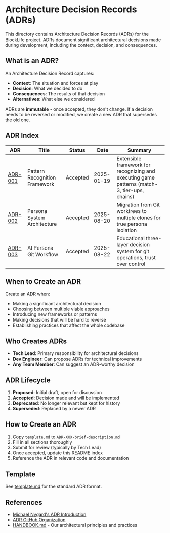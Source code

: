 # Architecture Decision Records (ADRs)

This directory contains Architecture Decision Records (ADRs) for the BlockLife project. ADRs document significant architectural decisions made during development, including the context, decision, and consequences.

## What is an ADR?

An Architecture Decision Record captures:
- **Context**: The situation and forces at play
- **Decision**: What we decided to do
- **Consequences**: The results of that decision
- **Alternatives**: What else we considered

ADRs are **immutable** - once accepted, they don't change. If a decision needs to be reversed or modified, we create a new ADR that supersedes the old one.

## ADR Index

| ADR | Title | Status | Date | Summary |
|-----|-------|--------|------|---------|
| [ADR-001](ADR-001-pattern-recognition-framework.md) | Pattern Recognition Framework | Accepted | 2025-01-19 | Extensible framework for recognizing and executing game patterns (match-3, tier-ups, chains) |
| [ADR-002](ADR-002-persona-system-architecture.md) | Persona System Architecture | Accepted | 2025-08-20 | Migration from Git worktrees to multiple clones for true persona isolation |
| [ADR-003](ADR-003-ai-persona-git-workflow.md) | AI Persona Git Workflow | Accepted | 2025-08-22 | Educational three-layer decision system for git operations, trust over control |

## When to Create an ADR

Create an ADR when:
- Making a significant architectural decision
- Choosing between multiple viable approaches
- Introducing new frameworks or patterns
- Making decisions that will be hard to reverse
- Establishing practices that affect the whole codebase

## Who Creates ADRs

- **Tech Lead**: Primary responsibility for architectural decisions
- **Dev Engineer**: Can propose ADRs for technical improvements
- **Any Team Member**: Can suggest an ADR-worthy decision

## ADR Lifecycle

1. **Proposed**: Initial draft, open for discussion
2. **Accepted**: Decision made and will be implemented
3. **Deprecated**: No longer relevant but kept for history
4. **Superseded**: Replaced by a newer ADR

## How to Create an ADR

1. Copy `template.md` to `ADR-XXX-brief-description.md`
2. Fill in all sections thoroughly
3. Submit for review (typically by Tech Lead)
4. Once accepted, update this README index
5. Reference the ADR in relevant code and documentation

## Template

See [template.md](template.md) for the standard ADR format.

## References

- [Michael Nygard's ADR Introduction](https://cognitect.com/blog/2011/11/15/documenting-architecture-decisions)
- [ADR GitHub Organization](https://adr.github.io/)
- [HANDBOOK.md](../HANDBOOK.md) - Our architectural principles and practices